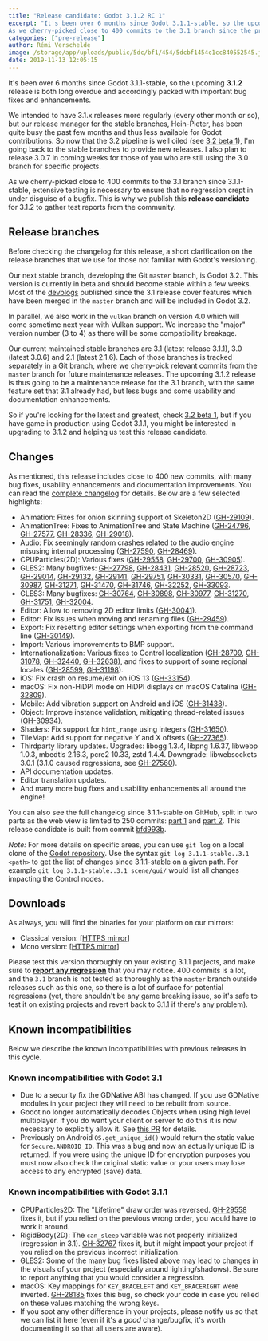 ```yaml
---
title: "Release candidate: Godot 3.1.2 RC 1"
excerpt: "It's been over 6 months since Godot 3.1.1-stable, so the upcoming 3.1.2 release is both long overdue and accordingly packed with important bug fixes and enhancements.
As we cherry-picked close to 400 commits to the 3.1 branch since the previous release, extensive testing is necessary to ensure that no regression crept in under disguise of a bugfix. This is why we publish this release candidate for 3.1.2 to gather test reports from the community."
categories: ["pre-release"]
author: Rémi Verschelde
image: /storage/app/uploads/public/5dc/bf1/454/5dcbf1454c1cc840552545.jpg
date: 2019-11-13 12:05:15
---
```


It's been over 6 months since Godot 3.1.1-stable, so the upcoming **3.1.2** release is both long overdue and accordingly packed with important bug fixes and enhancements.

We intended to have 3.1.x releases more regularly (every other month or so), but our release manager for the stable branches, Hein-Pieter, has been quite busy the past few months and thus less available for Godot contributions. So now that the 3.2 pipeline is well oiled (see [3.2 beta 1](/article/dev-snapshot-godot-3-2-beta-1)), I'm going back to the stable branches to provide new releases. I also plan to release 3.0.7 in coming weeks for those of you who are still using the 3.0 branch for specific projects.

As we cherry-picked close to 400 commits to the 3.1 branch since 3.1.1-stable, extensive testing is necessary to ensure that no regression crept in under disguise of a bugfix. This is why we publish this **release candidate** for 3.1.2 to gather test reports from the community.

## Release branches

Before checking the changelog for this release, a short clarification on the release branches that we use for those not familiar with Godot's versioning.

Our next stable branch, developing the Git `master` branch, is Godot 3.2. This version is currently in beta and should become stable within a few weeks. Most of the [devblogs](/devblog) published since the 3.1 release cover features which have been merged in the `master` branch and will be included in Godot 3.2.

In parallel, we also work in the `vulkan` branch on version 4.0 which will come sometime next year with Vulkan support. We increase the "major" version number (3 to 4) as there will be some compatibility breakage.

Our current maintained stable branches are 3.1 (latest release 3.1.1), 3.0 (latest 3.0.6) and 2.1 (latest 2.1.6). Each of those branches is tracked separately in a Git branch, where we cherry-pick relevant commits from the `master` branch for future maintenance releases. The upcoming 3.1.2 release is thus going to be a maintenance release for the 3.1 branch, with the same feature set that 3.1 already had, but less bugs and some usability and documentation enhancements.

So if you're looking for the latest and greatest, check [3.2 beta 1](/article/dev-snapshot-godot-3-2-beta-1), but if you have game in production using Godot 3.1.1, you might be interested in upgrading to 3.1.2 and helping us test this release candidate.

## Changes

As mentioned, this release includes close to 400 new commits, with many bug fixes, usability enhancements and documentation improvements. You can read the [complete changelog](https://downloads.tuxfamily.org/godotengine/3.1.2/rc1/Godot_v3.1.2-rc1_changelog.txt) for details. Below are a few selected highlights:

- Animation: Fixes for onion skinning support of Skeleton2D ([GH-29109](https://github.com/godotengine/godot/pull/29109)).
- AnimationTree: Fixes to AnimationTree and State Machine ([GH-24796](https://github.com/godotengine/godot/pull/24796), [GH-27577](https://github.com/godotengine/godot/pull/27577),  [GH-28336](https://github.com/godotengine/godot/pull/28336), [GH-29018](https://github.com/godotengine/godot/pull/29018)).
- Audio: Fix seemingly random crashes related to the audio engine misusing internal processing ([GH-27590](https://github.com/godotengine/godot/issues/27590), [GH-28469](https://github.com/godotengine/godot/pull/28469/files)).
- CPUParticles(2D): Various fixes ([GH-29558](https://github.com/godotengine/godot/pull/29558), [GH-29700](https://github.com/godotengine/godot/pull/29700]),  [GH-30905](https://github.com/godotengine/godot/pull/30905)).
- GLES2: Many bugfixes: [GH-27798](https://github.com/godotengine/godot/pull/27798), [GH-28431](https://github.com/godotengine/godot/pull/28431), [GH-28520](https://github.com/godotengine/godot/pull/28520), [GH-28723](https://github.com/godotengine/godot/pull/28723), [GH-29014](https://github.com/godotengine/godot/pull/29014), [GH-29132](https://github.com/godotengine/godot/pull/29132), [GH-29141](https://github.com/godotengine/godot/pull/29141), [GH-29751](https://github.com/godotengine/godot/pull/29751), [GH-30331](https://github.com/godotengine/godot/pull/30331), [GH-30570](https://github.com/godotengine/godot/pull/30570), [GH-30987](https://github.com/godotengine/godot/pull/30987), [GH-31271](https://github.com/godotengine/godot/pull/31271), [GH-31470](https://github.com/godotengine/godot/pull/31470), [GH-31746](https://github.com/godotengine/godot/pull/31746), [GH-32252](https://github.com/godotengine/godot/pull/32252), [GH-33093](https://github.com/godotengine/godot/pull/33093).
- GLES3: Many bugfixes: [GH-30764](https://github.com/godotengine/godot/pull/30764), [GH-30898](https://github.com/godotengine/godot/pull/30898), [GH-30977](https://github.com/godotengine/godot/pull/30977), [GH-31270](https://github.com/godotengine/godot/pull/31270), [GH-31751](https://github.com/godotengine/godot/pull/31751), [GH-32004](https://github.com/godotengine/godot/pull/32004).
- Editor: Allow to removing 2D editor limits ([GH-30041](https://github.com/godotengine/godot/pull/30041)).
- Editor: Fix issues when moving and renaming files ([GH-29459](https://github.com/godotengine/godot/pull/29459)).
- Export: Fix resetting editor settings when exporting from the command line ([GH-30149](https://github.com/godotengine/godot/issues/30149)).
- Import: Various improvements to BMP support.
- Internationalization: Various fixes to Control localization ([GH-28709](https://github.com/godotengine/godot/pull/28709), [GH-31078](https://github.com/godotengine/godot/pull/31078), [GH-32440](https://github.com/godotengine/godot/pull/32440), [GH-32638](https://github.com/godotengine/godot/pull/32638)), and fixes to support of some regional locales ([GH-28599](https://github.com/godotengine/godot/pull/28599), [GH-31198](https://github.com/godotengine/godot/pull/31198)).
- iOS: Fix crash on resume/exit on iOS 13 ([GH-33154](https://github.com/godotengine/godot/pull/33154)).
- macOS: Fix non-HiDPI mode on HiDPI displays on macOS Catalina ([GH-32809](https://github.com/godotengine/godot/pull/32809)).
- Mobile: Add vibration support on Android and iOS ([GH-31438](https://github.com/godotengine/godot/pull/31438)).
- Object: Improve instance validation, mitigating thread-related issues ([GH-30934](https://github.com/godotengine/godot/pull/30934)).
- Shaders: Fix support for `hint_range` using integers ([GH-31650](https://github.com/godotengine/godot/pull/31650)).
- TileMap: Add support for negative Y and X offsets ([GH-27365](https://github.com/godotengine/godot/pull/27365)).
- Thirdparty library updates. Upgrades: libogg 1.3.4, libpng 1.6.37, libwebp 1.0.3, mbedtls 2.16.3, pcre2 10.33, zstd 1.4.4. Downgrade: libwebsockets 3.0.1 (3.1.0 caused regressions, see [GH-27560](https://github.com/godotengine/godot/issues/27560)).
- API documentation updates.
- Editor translation updates.
- And many more bug fixes and usability enhancements all around the engine!

You can also see the full changelog since 3.1.1-stable on GitHub, split in two parts as the web view is limited to 250 commits: [part 1](https://github.com/godotengine/godot/compare/3.1.1-stable...8f3fea20580b55cf4eea94e1585c31d08380997c) and [part 2](https://github.com/godotengine/godot/compare/8f3fea20580b55cf4eea94e1585c31d08380997c...bfd993b0ca1e901fc863b5346c6cf94659513660). This release candidate is built from commit [bfd993b](https://github.com/godotengine/godot/commit/bfd993b0ca1e901fc863b5346c6cf94659513660).

*Note:* For more details on specific areas, you can use `git log` on a local clone of the [Godot repository](https://github.com/godotengine/godot/). Use the syntax `git log 3.1.1-stable..3.1 <path>` to get the list of changes since 3.1.1-stable on a given path. For example `git log 3.1.1-stable..3.1 scene/gui/` would list all changes impacting the Control nodes.

## Downloads

As always, you will find the binaries for your platform on our mirrors:

- Classical version: [[HTTPS mirror](https://downloads.tuxfamily.org/godotengine/3.1.2/rc1)]
- Mono version: [[HTTPS mirror](https://downloads.tuxfamily.org/godotengine/3.1.2/rc1/mono)]

Please test this version thoroughly on your existing 3.1.1 projects, and make sure to [**report any regression**](https://github.com/godotengine/godot/issues) that you may notice. 400 commits is a lot, and the `3.1` branch is not tested as thoroughly as the `master` branch outside releases such as this one, so there is a lot of surface for potential regressions (yet, there shouldn't be any game breaking issue, so it's safe to test it on existing projects and revert back to 3.1.1 if there's any problem).

## <a id="known-incompatibilites"></a>Known incompatibilities

Below we describe the known incompatibilities with previous releases in this cycle.

### Known incompatibilities with Godot 3.1

* Due to a security fix the GDNative ABI has changed. If you use GDNative modules in your project they will need to be rebuilt from source.
* Godot no longer automatically decodes Objects when using high level multiplayer. If you do want your client or server to do this it is now necessary to explicitly allow it. See [this PR](https://github.com/godotengine/godot/pull/27485) for details.
* Previously on Android `OS.get_unique_id()` would return the static value for `Secure.ANDROID_ID`. This was a bug and now an actually unique ID is returned. If you were using the unique ID for encryption purposes you must now also check the original static value or your users may lose access to any encrypted (save) data.

### Known incompatibilities with Godot 3.1.1

* CPUParticles2D: The "Lifetime" draw order was reversed. [GH-29558](https://github.com/godotengine/godot/pull/29558) fixes it, but if you relied on the previous wrong order, you would have to work it around.
* RigidBody(2D): The `can_sleep` variable was not properly initialized (regression in 3.1). [GH-32767](https://github.com/godotengine/godot/pull/32767) fixes it, but it might impact your project if you relied on the previous incorrect initialization.
* GLES2: Some of the many bug fixes listed above may lead to changes in the visuals of your project (especially around lighting/shadows). Be sure to report anything that you would consider a regression.
* macOS: Key mappings for `KEY_BRACELEFT` and `KEY_BRACERIGHT` were inverted. [GH-28185](https://github.com/godotengine/godot/pull/28185) fixes this bug, so check your code in case you relied on these values matching the wrong keys.
* If you spot any other difference in your projects, please notify us so that we can list it here (even if it's a *good* change/bugfix, it's worth documenting it so that all users are aware).
